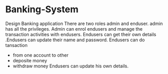 # Banking-System

Design Banking application
There are two roles admin and enduser.
admin has all the privileges.
Admin can enrol endusers and manage the transaction activities with endusers.
Endusers can get their own details .Endusers can update their name and password.
Endusers can do tansaction

- from one account to other
- deposite money
- withdraw money
  Endusers can update his own details.
